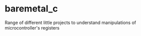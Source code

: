 # baremetal_c
Range of different little projects to understand manipulations of microcontroller's registers
